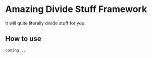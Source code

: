 # Amazing Divide Stuff Framework
It will quite literally divide stuff for you.

## How to use
```
coming...
```



